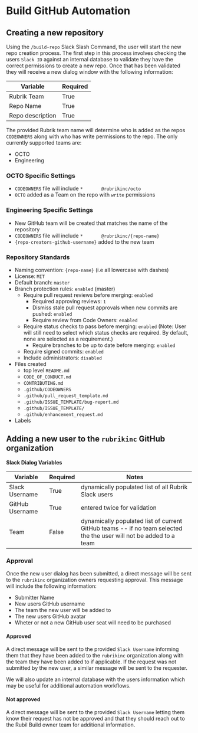 # Build GitHub Automation

## Creating a new repository

Using the `/build-repo` Slack Slash Command, the user will start the new repo creation process. The first step in this process involves checking the users `Slack ID` against an internal database to validate they have the correct permissions to create a new repo. Once that has been validated they will receive a new dialog window with the following information:

| Variable         | Required |
|------------------|----------|
| Rubrik Team      | True     |
| Repo Name        | True     |
| Repo description | True     |

The provided Rubrik team name will determine who is added as the repos `CODEOWNERS` along with who has write permissions to the repo. The only currently supported teams are:

* OCTO
* Engineering

### OCTO Specific Settings

* `CODEOWNERS` file will include `*       @rubrikinc/octo`
* `OCTO` added as a Team on the repo with `write` permissions

### Engineering Specific Settings

*  New GitHub team will be created that matches the name of the repository
* `CODEOWNERS` file will include `*       @rubrikinc/{repo-name}`
* `{repo-creators-github-username}` added to the new team

### Repository Standards

* Naming convention: `{repo-name}` (i.e all lowercase with dashes)
* License: `MIT`
* Default branch: `master`
* Branch protection rules: `enabled` (master)
  * Require pull request reviews before merging: `enabled`
    * Required approving reviews: `1`
    * Dismiss stale pull request approvals when new commits are pushed: `enabled`
    * Require review from Code Owners: `enabled`
  * Require status checks to pass before merging: `enabled` (Note: User will still need to select which status checks are required. By default, none are selected as a requirement.)
    * Require branches to be up to date before merging: `enabled`
  * Require signed commits: `enabled`
  * Include administrators: `disabled`
* Files created
  * top level `README.md`
  * `CODE_OF_CONDUCT.md`
  * `CONTRIBUTING.md`
  * `.github/CODEOWNERS`
  * `.github/pull_request_template.md`
  * `.github/ISSUE_TEMPLATE/bug-report.md`
  * `.github/ISSUE_TEMPLATE/`
  * `.github/enhancement_request.md`
* Labels

## Adding a new user to the `rubrikinc` GitHub organization

**Slack Dialog Variables**

| Variable        | Required | Notes                                                                                                              |
|-----------------|----------|--------------------------------------------------------------------------------------------------------------------|
| Slack Username  | True     | dynamically populated list of all Rubrik Slack users                                                               |
| GitHub Username | True     | entered twice for validation                                                                                       |
| Team            | False    | dynamically populated list of current GitHub teams -- if no team selected the the user will not be added to a team |

### Approval

Once the new user dialog has been submitted, a direct message will be sent to the `rubrikinc` organization owners requesting approval. This message will include the following information:

* Submitter Name
* New users GitHub username
* The team the new user will be added to
* The new users GitHub avatar
* Wheter or not a new GitHub user seat will need to be purchased

#### Approved

A direct message will be sent to the provided `Slack Username` informing them that they have been added to the `rubrikinc` organization along with the team they have been added to if applicable. If the request was not submitted by the new user, a similar message will be sent to the requester.

We will also update an internal database with the users information which may be useful for additional automation workflows.

#### Not approved

A direct message will be sent to the provided `Slack Username` letting them know their request has not be approved and that they should reach out to the Rubil Build owner team for additional information.
